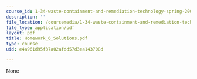 ```yaml
---
course_id: 1-34-waste-containment-and-remediation-technology-spring-2004
description: ''
file_location: /coursemedia/1-34-waste-containment-and-remediation-technology-spring-2004/e4a961d95f37a02afdd57d3ea143708d_Homework_6_Solutions.pdf
file_type: application/pdf
layout: pdf
title: Homework_6_Solutions.pdf
type: course
uid: e4a961d95f37a02afdd57d3ea143708d

---
```

None